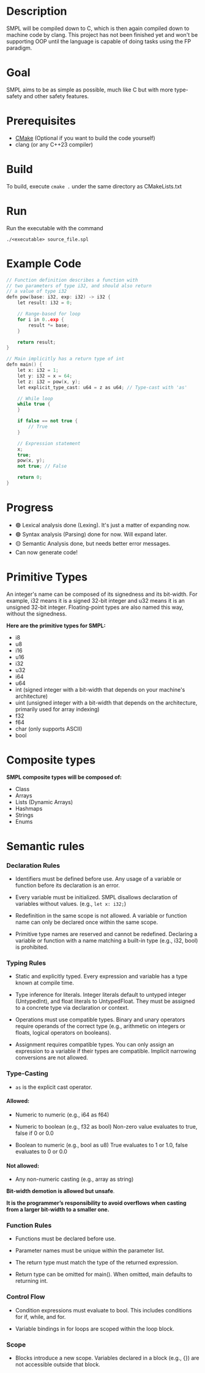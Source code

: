 # Description
SMPL will be compiled down to C, which is then again compiled down to machine code by clang.
This project has not been finished yet and won't be supporting OOP until the language is capable of doing tasks using the FP paradigm.

# Goal
SMPL aims to be as simple as possible, much like C but with more type-safety and other safety features.
# Prerequisites
- [CMake](https://cmake.org/download/) (Optional if you want to build the code yourself)
- clang (or any C++23 compiler)
# Build
To build, execute `cmake .` under the same directory as CMakeLists.txt
# Run
Run the executable with the command
```
./<executable> source_file.spl
```
# Example Code
``` C++
// Function definition describes a function with
// two parameters of type i32, and should also return
// a value of type i32
defn pow(base: i32, exp: i32) -> i32 {
    let result: i32 = 0;

    // Range-based for loop
    for i in 0..exp {
        result *= base;
    }

    return result;
}

// Main implicitly has a return type of int
defn main() {
    let x: i32 = 1;
    let y: i32 = x = 64;
    let z: i32 = pow(x, y);
    let explicit_type_cast: u64 = z as u64; // Type-cast with 'as'

    // While loop
    while true {
    }

    if false == not true {
        // True
    }

    // Expression statement
    x;
    true;
    pow(x, y);
    not true; // False

    return 0;
}
```
# Progress
- 🟢 Lexical analysis done (Lexing). It's just a matter of expanding now.
- 🟢 Syntax analysis (Parsing) done for now. Will expand later.
- 🟡 Semantic Analysis done, but needs better error messages.
- Can now generate code!

# Primitive Types
An integer's name can be composed of its signedness and its bit-width. For example, i32 means it is a signed 32-bit integer and u32 means it is an unsigned 32-bit integer.
Floating-point types are also named this way, without the signedness.

**Here are the primitive types for SMPL:**
- i8
- u8
- i16
- u16
- i32
- u32
- i64
- u64
- int (signed integer with a bit-width that depends on your machine's architecture)
- uint (unsigned integer with a bit-width that depends on the architecture, primarily used for array indexing)
- f32
- f64
- char (only supports ASCII)
- bool
# Composite types
**SMPL composite types will be composed of:**
- Class
- Arrays
- Lists (Dynamic Arrays)
- Hashmaps
- Strings
- Enums
# Semantic rules
### Declaration Rules

- Identifiers must be defined before use.
Any usage of a variable or function before its declaration is an error.

- Every variable must be initialized. SMPL disallows declaration of variables without values. (e.g., `let x: i32;`)

- Redefinition in the same scope is not allowed.
A variable or function name can only be declared once within the same scope.

- Primitive type names are reserved and cannot be redefined.
Declaring a variable or function with a name matching a built-in type (e.g., i32, bool) is prohibited.


### Typing Rules

- Static and explicitly typed.
Every expression and variable has a type known at compile time.

- Type inference for literals.
Integer literals default to untyped integer (UntypedInt), and float literals to UntypedFloat. They must be assigned to a concrete type via declaration or context.

- Operations must use compatible types.
Binary and unary operators require operands of the correct type (e.g., arithmetic on integers or floats, logical operators on booleans).

- Assignment requires compatible types.
You can only assign an expression to a variable if their types are compatible. Implicit narrowing conversions are not allowed.


### Type-Casting

- `as` is the explicit cast operator.

#### Allowed:

- Numeric to numeric (e.g., i64 as f64)

- Numeric to boolean (e.g., f32 as bool)
Non-zero value evaluates to true, false if 0 or 0.0

- Boolean to numeric (e.g., bool as u8)
True evaluates to 1 or 1.0, false evaluates to 0 or 0.0

#### Not allowed:

- Any non-numeric casting (e.g., array as string)

**Bit-width demotion is allowed but unsafe**.

**It is the programmer’s responsibility to avoid overflows when casting from a larger bit-width to a smaller one.**

### Function Rules

- Functions must be declared before use.

- Parameter names must be unique within the parameter list.
 
- The return type must match the type of the returned expression.

- Return type can be omitted for main().
When omitted, main defaults to returning int.

### Control Flow

- Condition expressions must evaluate to bool.
This includes conditions for if, while, and for.

- Variable bindings in for loops are scoped within the loop block.


### Scope

- Blocks introduce a new scope.
Variables declared in a block (e.g., {}) are not accessible outside that block.
